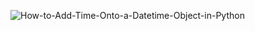 ![How-to-Add-Time-Onto-a-Datetime-Object-in-Python](https://user-images.githubusercontent.com/113508526/191572349-aab6e19a-ed0b-4ff6-8e8f-224edc92b400.gif)

